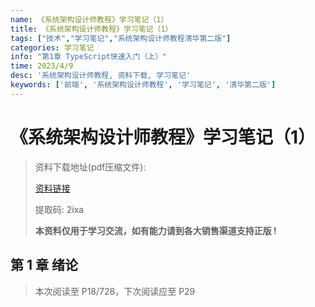 ```yaml
---
name: 《系统架构设计师教程》学习笔记（1）
title: 《系统架构设计师教程》学习笔记（1）
tags: ["技术","学习笔记","系统架构设计师教程清华第二版"]
categories: 学习笔记
info: "第1章 TypeScript快速入门（上）"
time: 2023/4/9
desc: '系统架构设计师教程, 资料下载, 学习笔记'
keywords: ['前端', '系统架构设计师教程', '学习笔记', '清华第二版']
---
```


# 《系统架构设计师教程》学习笔记（1）

> 资料下载地址(pdf压缩文件):
>
> [资料链接]( https://pan.baidu.com/s/1143x1mJLfGpRgx-5s8vQXA?pwd=2ixa )
>
> 提取码: 2ixa 
>
> **本资料仅用于学习交流，如有能力请到各大销售渠道支持正版 !**

## 第 1 章 绪论



> 本次阅读至 P18/728，下次阅读应至 P29